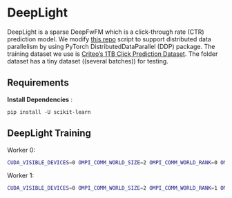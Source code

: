 # DeepLight
DeepLight is a sparse DeepFwFM which is a click-through rate (CTR) prediction model. We modify [this repo](https://github.com/WayneDW/DeepLight_Deep-Lightweight-Feature-Interactions) script to support distributed data parallelism by using PyTorch DistributedDataParallel (DDP) package. The training dataset we use is [Criteo’s 1TB Click Prediction Dataset](https://docs.microsoft.com/en-us/archive/blogs/machinelearning/now-available-on-azure-ml-criteos-1tb-click-prediction-dataset). The folder dataset has a tiny dataset ((several batches)) for testing.

## Requirements

**Install Dependencies** :

```
pip install -U scikit-learn
```

## DeepLight Training

Worker 0:
```bash
CUDA_VISIBLE_DEVICES=0 OMPI_COMM_WORLD_SIZE=2 OMPI_COMM_WORLD_RANK=0 OMPI_COMM_WORLD_LOCAL_RANK=0 python main_all.py -l2 6e-7 -n_epochs 2 -warm 2 -prune 1 -sparse 0.90  -prune_deep 1 -prune_fm 1 -prune_r 1 -use_fwlw 1 -emb_r 0.444 -emb_corr 1. -backend nccl -batch_size 2048  -init tcp://${MASTER_ADDR}:${MASTER_PORT}
```
Worker 1:
```bash
CUDA_VISIBLE_DEVICES=0 OMPI_COMM_WORLD_SIZE=2 OMPI_COMM_WORLD_RANK=1 OMPI_COMM_WORLD_LOCAL_RANK=0 python main_all.py -l2 6e-7 -n_epochs 2 -warm 2 -prune 1 -sparse 0.90  -prune_deep 1 -prune_fm 1 -prune_r 1 -use_fwlw 1 -emb_r 0.444 -emb_corr 1. -backend nccl -batch_size 2048  -init tcp://${MASTER_ADDR}:${MASTER_PORT}
```